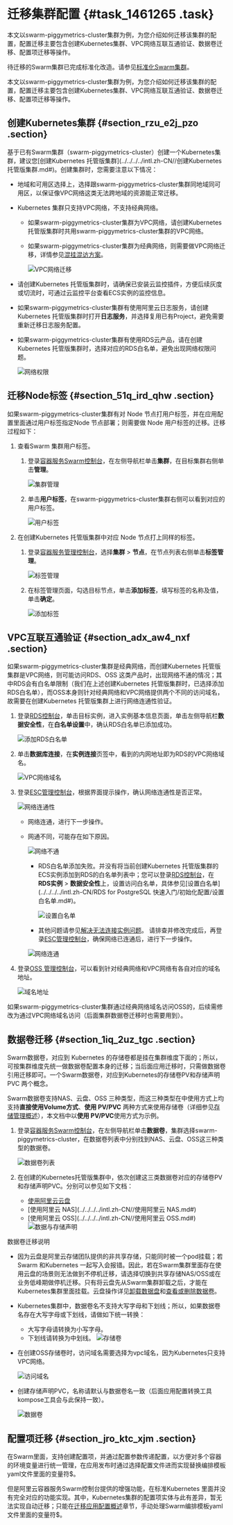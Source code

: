 # 迁移集群配置 {#task_1461265 .task}

本文以swarm-piggymetrics-cluster集群为例，为您介绍如何迁移该集群的配置，配置迁移主要包含创建Kubernetes集群、VPC网络互联互通验证、数据卷迁移、配置项迁移等操作。

待迁移的Swarm集群已完成标准化改造。请参见[标准化Swarm集群](intl.zh-CN/最佳实践/Swarm迁移Kubernetes/标准化Swarm集群.md#)。

本文以swarm-piggymetrics-cluster集群为例，为您介绍如何迁移该集群的配置，配置迁移主要包含创建Kubernetes集群、VPC网络互联互通验证、数据卷迁移、配置项迁移等操作。

## 创建Kubernetes集群 {#section_rzu_e2j_pzo .section}

基于已有Swarm集群（swarm-piggymetrics-cluster）创建一个Kubernetes集群，建议您[创建Kubernetes 托管版集群](../../../../intl.zh-CN//创建Kubernetes 托管版集群.md#)。创建集群时，您需要注意以下情况：

-   地域和可用区选择上，选择跟swarm-piggymetrics-cluster集群同地域同可用区，以保证像VPC网络这类无法跨地域的资源能正常迁移。
-   Kubernetes 集群只支持VPC网络，不支持经典网络。
    -   如果swarm-piggymetrics-cluster集群为VPC网络，请创建Kubernetes 托管版集群时共用swarm-piggymetrics-cluster集群的VPC网络。
    -   如果swarm-piggymetrics-cluster集群为经典网络，则需要做VPC网络迁移，详情参见[混挂混访方案](../../../../intl.zh-CN/最佳实践/经典网络迁移到VPC/迁移方案概述.md#)。

        ![VPC网络迁移](http://static-aliyun-doc.oss-cn-hangzhou.aliyuncs.com/assets/img/262300/156465507748213_zh-CN.png)

-   请创建Kubernetes 托管版集群时，请确保已安装云监控插件，方便后续灰度或切流时，可通过云监控平台查看ECS实例的监控信息。
-   如果swarm-piggymetrics-cluster集群有使用阿里云日志服务，请创建Kubernetes 托管版集群时打开**日志服务**，并选择复用已有Project，避免需要重新迁移日志服务配置。
-   如果swarm-piggymetrics-cluster集群有使用RDS云产品，请在创建Kubernetes 托管版集群时，选择对应的RDS白名单，避免出现网络权限问题。

    ![网络权限](http://static-aliyun-doc.oss-cn-hangzhou.aliyuncs.com/assets/img/262300/156465507748214_zh-CN.png)


## 迁移Node标签 {#section_51q_ird_qhw .section}

如果swarm-piggymetrics-cluster集群有对 Node 节点打用户标签，并在应用配置里面通过用户标签指定Node 节点部署；则需要做 Node 用户标签的迁移。迁移过程如下：

1.  查看Swarm 集群用户标签。 
    1.  登录[容器服务Swarm控制台](https://cs.console.aliyun.com)，在左侧导航栏单击**集群**，在目标集群右侧单击**管理**。 

        ![集群管理](http://static-aliyun-doc.oss-cn-hangzhou.aliyuncs.com/assets/img/262300/156465507748215_zh-CN.png)

    2.  单击**用户标签**，在swarm-piggymetrics-cluster集群右侧可以看到对应的用户标签。 

        ![用户标签](http://static-aliyun-doc.oss-cn-hangzhou.aliyuncs.com/assets/img/262300/156465507848216_zh-CN.png)

2.  在创建Kubernetes 托管版集群中对应 Node 节点打上同样的标签。 
    1.  登录[容器服务管理控制台](https://cs.console.aliyun.com)，选择**集群** \> **节点**，在节点列表右侧单击**标签管理**。 

        ![标签管理](http://static-aliyun-doc.oss-cn-hangzhou.aliyuncs.com/assets/img/262300/156465507848217_zh-CN.png)

    2.  在标签管理页面，勾选目标节点，单击**添加标签**，填写标签的名称及值，单击**确定**。 

        ![添加标签](http://static-aliyun-doc.oss-cn-hangzhou.aliyuncs.com/assets/img/262300/156465507848218_zh-CN.png)


## VPC互联互通验证 {#section_adx_aw4_nxf .section}

如果swarm-piggymetrics-cluster集群是经典网络，而创建Kubernetes 托管版集群是VPC网络，则可能访问RDS、OSS 这类产品时，出现网络不通的情况；其中RDS会有白名单限制（我们在上述创建Kubernetes 托管版集群时，已选择添加RDS白名单），而OSS本身则针对经典网络和VPC网络提供两个不同的访问域名，故需要在创建Kubernetes 托管版集群上进行网络连通性验证。

1.  登录[RDS控制台](https://rdsnew.console.aliyun.com)，单击目标实例，进入实例基本信息页面，单击左侧导航栏**数据安全性**，在**白名单设置**中，确认RDS白名单已添加成功。 

    ![添加RDS白名单](http://static-aliyun-doc.oss-cn-hangzhou.aliyuncs.com/assets/img/262300/156465507848220_zh-CN.png)

2.  单击**数据库连接**，在**实例连接**页签中，看到的内网地址即为RDS的VPC网络域名。 

    ![VPC网络域名](http://static-aliyun-doc.oss-cn-hangzhou.aliyuncs.com/assets/img/262300/156465507848221_zh-CN.png)

3.  登录[ESC管理控制台](https://ecs.console.aliyun.com/)，根据界面提示操作，确认网络连通性是否正常。 

    ![网络连通性](http://static-aliyun-doc.oss-cn-hangzhou.aliyuncs.com/assets/img/262300/156465507848222_zh-CN.png)

    -   网络连通，进行下一步操作。
    -   网通不同，可能存在如下原因。

        ![网络不通](http://static-aliyun-doc.oss-cn-hangzhou.aliyuncs.com/assets/img/262300/156465507948223_zh-CN.png)

        -   RDS白名单添加失败。并没有将当前创建Kubernetes 托管版集群的ECS实例添加到RDS的白名单列表中；您可以登录[RDS控制台](https://rdsnew.console.aliyun.com)，在**RDS实例** \> **数据安全性**上，设置访问白名单，具体参见[设置白名单](../../../../intl.zh-CN/RDS for PostgreSQL 快速入门/初始化配置/设置白名单.md#)。

            ![设置白名单](http://static-aliyun-doc.oss-cn-hangzhou.aliyuncs.com/assets/img/262300/156465507948224_zh-CN.png)

        -   其他问题请参见[解决无法连接实例问题](../../../../intl.zh-CN/常见问题/如何连接__无法连接/解决无法连接实例问题.md#)。
        请排查并修改完成后，再登录[ESC管理控制台](https://ecs.console.aliyun.com/)，确保网络已连通后，进行下一步操作。

        ![网络连通](http://static-aliyun-doc.oss-cn-hangzhou.aliyuncs.com/assets/img/262300/156465507948225_zh-CN.png)

4.  登录[OSS 管理控制台](https://oss.console.aliyun.com/)，可以看到针对经典网络和VPC网络有各自对应的域名地址。 

    ![域名地址](http://static-aliyun-doc.oss-cn-hangzhou.aliyuncs.com/assets/img/262300/156465507948226_zh-CN.png)


如果swarm-piggymetrics-cluster集群通过经典网络域名访问OSS的，后续需修改为通过VPC网络域名访问（后面集群数据卷迁移时也需要用到）。

## 数据卷迁移 {#section_1iq_2uz_tgc .section}

Swarm数据卷，对应到 Kubernetes 的存储卷都是挂在集群维度下面的；所以，可按集群维度先统一做数据卷配置本身的迁移；当后面应用迁移时，只需做数据卷引用迁移即可。一个Swarm数据卷，对应到Kubernetes的存储卷PV和存储声明 PVC 两个概念。

Swarm数据卷支持NAS、云盘、OSS 三种类型，而这三种类型在中使用方式上均支持**直接使用Volume方式**、**使用 PV/PVC** 两种方式来使用存储卷（详细参见[存储管理概述](intl.zh-CN//概述.md#)），本文档中以**使用 PV/PVC**使用方式为示例。

1.  登录[容器服务Swarm控制台](https://cs.console.aliyun.com)，在左侧导航栏单击**数据卷**，集群选择swarm-piggymetrics-cluster，在数据卷列表中分别找到NAS、云盘、OSS这三种类型的数据卷。 

    ![数据卷列表](http://static-aliyun-doc.oss-cn-hangzhou.aliyuncs.com/assets/img/262300/156465508048252_zh-CN.png)

2.  在创建的Kubernetes托管版集群中，依次创建这三类数据卷对应的存储卷PV和存储声明PVC。分别可以参见如下文档： 

    -   [使用阿里云云盘](../../../../intl.zh-CN//使用阿里云云盘.md#)
    -   [使用阿里云 NAS](../../../../intl.zh-CN//使用阿里云 NAS.md#)
    -   [使用阿里云 OSS](../../../../intl.zh-CN//使用阿里云 OSS.md#)
    ![数据与存储声明](http://static-aliyun-doc.oss-cn-hangzhou.aliyuncs.com/assets/img/262300/156465508048253_zh-CN.png)


数据卷迁移说明

-   因为云盘是阿里云存储团队提供的非共享存储，只能同时被一个pod挂载；若Swarm 和Kubernetes 一起写入会报错。因此，若在Swarm集群里面存在使用云盘的场景则无法做到不停机迁移，请选择切换到共享存储NAS/OSS或在业务低峰期做停机迁移。只有将云盘先从Swarm集群卸载之后，才能在Kubernetes集群里面挂载。云盘操作详见[卸载数据盘](../../../../intl.zh-CN/块存储/云盘/卸载数据盘.md#)和[查看或删除数据卷](../../../../intl.zh-CN/用户指南/数据卷管理/查看或删除数据卷.md#)。
-   Kubernetes集群中，数据卷名不支持大写字母和下划线；所以，如果数据卷名存在大写字母或下划线，请做如下统一转换：

    -   大写字母请转换为小写字母。
    -   下划线请转换为中划线。
    ![存储卷](http://static-aliyun-doc.oss-cn-hangzhou.aliyuncs.com/assets/img/262300/156465508048254_zh-CN.png)

-   在创建OSS存储卷时，访问域名需要选择为vpc域名，因为Kubernetes只支持VPC网络。

    ![访问域名](http://static-aliyun-doc.oss-cn-hangzhou.aliyuncs.com/assets/img/262300/156465508048255_zh-CN.png)

-   创建存储声明PVC，名称请默认与数据卷名一致（后面应用配置转换工具kompose工具会与此保持一致）。

    ![数据卷](http://static-aliyun-doc.oss-cn-hangzhou.aliyuncs.com/assets/img/262300/156465508048256_zh-CN.png)


## 配置项迁移 {#section_jro_ktc_xjm .section}

在Swarm里面，支持创建配置项，并通过配置参数传递配置，以方便对多个容器的环境变量进行统一管理，在应用发布时通过选择配置文件进而实现替换编排模板yaml文件里面的变量符$。

但是阿里云容器服务Swarm控制台提供的增强功能，在标准Kubernetes 里面并没有完全对应的功能实现。其中，Kubernetes集群的配置项实体与此有差异，暂无法实现自动迁移；只能在[迁移应用配置概述](intl.zh-CN/最佳实践/Swarm迁移Kubernetes/迁移应用配置/迁移应用配置概述.md#)章节，手动处理Swarm编排模板yaml文件里面的变量符$。

